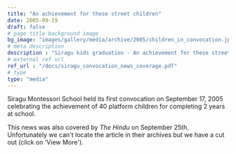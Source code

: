 ```yaml
---
title: "An achievement for these street children"
date: 2005-09-19
draft: false
# page title background image
bg_image: "images/gallery/media/archive/2005/children_in_convocation.jpg"
# meta description
description : "Siragu kids graduation - An achievement for these street children."
# external ref url
ref_url : "/docs/siragu_convocation_news_coverage.pdf"
# type
type: "media"
---
```


Siragu Montessori School held its first convocation on September 17, 2005 
celebrating the achievement of 40 platform children for completing 2 years at 
school.

This news was also covered by *The Hindu* on September 25th. 
Unfortunately we can't locate the article in their archives but we have a cut 
out (click on 'View More').

